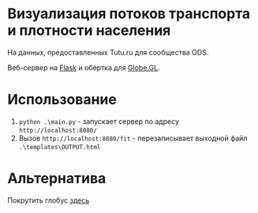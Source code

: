 # Визуализация потоков транспорта и плотности населения
На данных, предоставленных Tutu.ru для сообщества ODS.

Веб-сервер на <a href=https://palletsprojects.com/p/flask/>Flask</a> и обёртка для <a href=https://vasturiano.github.io/globe.gl/>Globe.GL</a>.

# Использование

1. `python .\main.py` - запускает сервер по адресу `http://localhost:8080/`
2. Вызов `http://localhost:8080/fit` - перезаписывает выходной файл `.\templates\OUTPUT.html`

# Альтернатива

Покрутить глобус <a href=https://safronov.kiev.ua/ods/tutu.html>здесь</a>